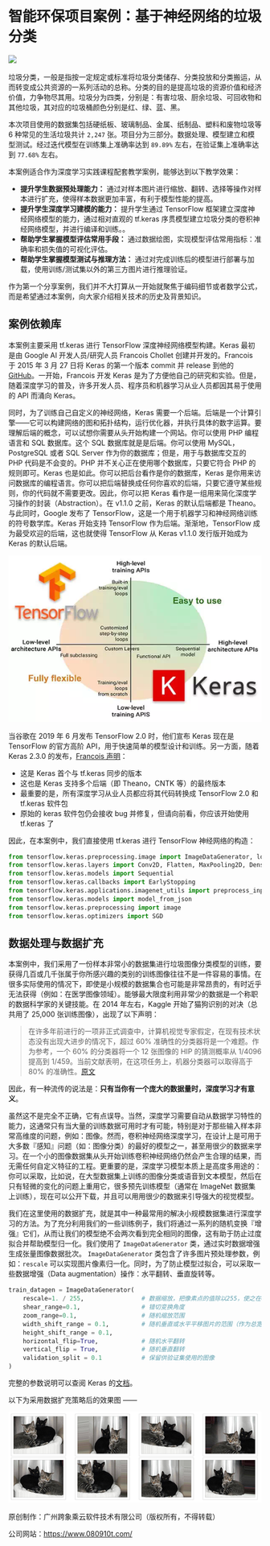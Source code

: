 # 智能环保项目案例：基于神经网络的垃圾分类
![](l/img/1.png)

垃圾分类，一般是指按一定规定或标准将垃圾分类储存、分类投放和分类搬运，从而转变成公共资源的一系列活动的总称。分类的目的是提高垃圾的资源价值和经济价值，力争物尽其用。垃圾分为四类，分别是：有害垃圾、厨余垃圾、可回收物和其他垃圾，其对应的垃圾桶颜色分别是红、绿、蓝、黑。

本次项目使用的数据集包括硬纸板、玻璃制品、金属、纸制品、塑料和废物垃圾等 6 种常见的生活垃圾共计 `2,247` 张。项目分为三部分。数据处理、模型建立和模型测试。经过迭代模型在训练集上准确率达到 `89.89%` 左右，在验证集上准确率达到 `77.68%` 左右。

本案例适合作为深度学习实践课程配套教学案例，能够达到以下教学效果：

- **提升学生数据预处理能力：** 通过对样本图片进行缩放、翻转、选择等操作对样本进行扩充，使得样本数据更加丰富，有利于模型性能的提高。
- **提升学生深度学习建模的能力：** 提升学生通过 TensorFlow 框架建立深度神经网络模型的能力，通过相对直观的 tf.keras 序贯模型建立垃圾分类的卷积神经网络模型，并进行编译和训练。。
- **帮助学生掌握模型评估常用手段：** 通过数据绘图，实现模型评估常用指标：准确率和损失值的可视化评估。
- **帮助学生掌握模型测试与推理方法：** 通过对完成训练后的模型进行部署与加载，使用训练/测试集以外的第三方图片进行推理验证。

作为第一个分享案例，我们并不大打算从一开始就聚焦于编码细节或者数学公式，而是希望通过本案例，向大家介绍相关技术的历史及背景知识。

## 案例依赖库
本案例主要采用 tf.keras 进行 TensorFlow 深度神经网络模型构建。Keras 最初是由 Google AI 开发人员/研究人员 Francois Chollet 创建并开发的。Francois 于 2015 年 3 月 27 日将 Keras 的第一个版本 commit 并 release 到他的 [GitHub](https://github.com/fchollet)。一开始，Francois 开发 Keras 是为了方便他自己的研究和实验。但是，随着深度学习的普及，许多开发人员、程序员和机器学习从业人员都因其易于使用的 API 而涌向 Keras。

同时，为了训练自己自定义的神经网络，Keras 需要一个后端。后端是一个计算引擎——它可以构建网络的图和拓扑结构，运行优化器，并执行具体的数字运算。要理解后端的概念，可以试想你需要从头开始构建一个网站。你可以使用 PHP 编程语言和 SQL 数据库。这个 SQL 数据库就是是后端。你可以使用 MySQL，PostgreSQL 或者 SQL Server 作为你的数据库；但是，用于与数据库交互的 PHP 代码是不会变的。PHP 并不关心正在使用哪个数据库，只要它符合 PHP 的规则即可。Keras 也是如此。你可以把后台看作是你的数据库，Keras 是你用来访问数据库的编程语言。你可以把后端替换成任何你喜欢的后端，只要它遵守某些规则，你的代码就不需要更改。因此，你可以把 Keras 看作是一组用来简化深度学习操作的封装（Abstraction）。在 v1.1.0 之前，Keras 的默认后端都是 Theano。与此同时，Google 发布了 TensorFlow，这是一个用于机器学习和神经网络训练的符号数学库。Keras 开始支持 TensorFlow 作为后端。渐渐地，TensorFlow 成为最受欢迎的后端，这也就使得 TensorFlow 从 Keras v1.1.0 发行版开始成为 Keras 的默认后端。

![](./img/tf.keras.png)

当谷歌在 2019 年 6 月发布 TensorFlow 2.0 时，他们宣布 Keras 现在是 TensorFlow 的官方高阶 API，用于快速简单的模型设计和训练。另一方面，随着 Keras 2.3.0 的发布，[Francois 声明](https://github.com/keras-team/keras/releases/tag/2.3.0)：

- 这是 Keras 首个与 tf.keras 同步的版本
- 这也是 Keras 支持多个后端（即 Theano，CNTK 等）的最终版本
- 最重要的是，所有深度学习从业人员都应将其代码转换成 TensorFlow 2.0 和 tf.keras 软件包
- 原始的 keras 软件包仍会接收 bug 并修复，但请向前看，你应该开始使用 tf.keras 了

因此，在本案例中，我们直接使用 tf.keras 进行 TensorFlow 神经网络的构造：

```python
from tensorflow.keras.preprocessing.image import ImageDataGenerator, load_img, img_to_array, array_to_img
from tensorflow.keras.layers import Conv2D, Flatten, MaxPooling2D, Dense
from tensorflow.keras.models import Sequential
from tensorflow.keras.callbacks import EarlyStopping
from tensorflow.keras.applications.imagenet_utils import preprocess_input
from tensorflow.keras.models import model_from_json
from tensorflow.keras.preprocessing import image
from tensorflow.keras.optimizers import SGD
```
## 数据处理与数据扩充
本案例中，我们采用了一份样本非常小的数据集进行垃圾图像分类模型的训练，要获得几百或几千张属于你所感兴趣的类别的训练图像往往不是一件容易的事情。在很多实际使用的情况下，即使是小规模的数据集合也可能是非常昂贵的，有时近乎无法获得（例如：在医学图像领域）。能够最大限度利用非常少的数据是一个称职的数据科学家的关键技能。在 2014 年左右，Kaggle 开始了猫狗识别的对决（总共用了 25,000 张训练图像），出现了以下声明：

> 在许多年前进行的一项非正式调查中，计算机视觉专家假定，在现有技术状态没有出现大进步的情况下，超过 60% 准确性的分类器将是一个难题。作为参考，一个 60% 的分类器将一个 12 张图像的 HIP 的猜测概率从 1/4096 提高到 1/459。当前文献表明，在这项任务上，机器分类器可以取得高于 80% 的准确性。[原文](http://xenon.stanford.edu/~pgolle/papers/dogcat.pdf)

因此，有一种流传的说法是：**只有当你有一个庞大的数据量时，深度学习才有意义**。

虽然这不是完全不正确，它有点误导。当然，深度学习需要自动从数据学习特性的能力，这通常只有当大量的训练数据可用时才有可能，特别是对于那些输入样本非常高维度的问题，例如：图像。然而，卷积神经网络深度学习，在设计上是可用于大多数『感知』问题（如：图像分类）的最好的模型之一，甚至用很少的数据来学习。在一个小的图像数据集从头开始训练卷积神经网络仍然会产生合理的结果，而无需任何自定义特征的工程。更重要的是，深度学习模型本质上是高度多用途的：你可以采取，比如说，在大型数据集上训练的图像分类或语音到文本模型，然后在只有轻微的变化的问题上重用它，很多预先训练模型（通常在 ImageNet 数据集上训练），现在可以公开下载，并且可以用用很少的数据来引导强大的视觉模型。

我们在这里使用的数据扩充，就是其中一种最常用的解决小规模数据集进行深度学习的方法。为了充分利用我们的一些训练例子，我们将通过一系列的随机变换『增强』它们，从而让我们的模型绝不会两次看到完全相同的图像，这有助于防止过度拟合并帮助模型归一化。我们使用了 `ImageDataGenerator` 类，通过实时数据增强生成张量图像数据批次。 `ImageDataGenerator` 类包含了许多图片预处理参数，例如：`rescale` 可以实现图片像素归一化。同时，为了防止模型过拟合，可以采取一些数据增强（Data augmentation）操作：水平翻转、垂直旋转等。

```python
train_datagen = ImageDataGenerator(
    rescale=1. / 255,                # 数据缩放，把像素点的值除以255，使之在0到1之间
    shear_range=0.1,                 # 错切变换角度
    zoom_range=0.1,                  # 随机缩放范围
    width_shift_range = 0.1,         # 随机垂直或水平平移图片的范围（作为总宽度或总高度的一部分）
    height_shift_range = 0.1,
    horizontal_flip=True,            # 随机水平翻转
    vertical_flip = True,            # 随机垂直翻转
    validation_split = 0.1           # 保留供验证集使用的图像
)
```
完整的参数说明可以查阅 Keras 的[文档](https://keras.io/zh/preprocessing/image/#imagedatagenerator)。

以下为采用数据扩充策略后的效果图 ——

![](./img/datagen.png)

原创制作：广州跨象乘云软件技术有限公司（版权所有，不得转载）

公司网站：https://www.080910t.com/

